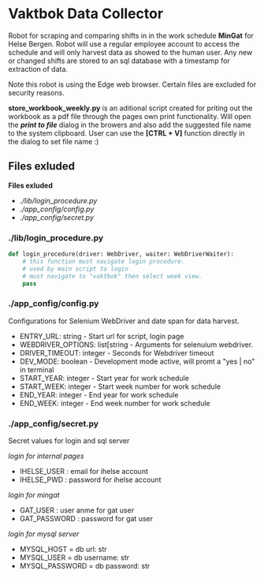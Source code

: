 # Vaktbok Data Collector

Robot for scraping and comparing shifts in in the work schedule **MinGat** for Helse Bergen. 
Robot will use a regular employee account to access the schedule and will only harvest data as showed to the human user. 
Any new or changed shifts are stored to an sql database with a timestamp for extraction of data.

Note this robot is using the Edge web browser. Certain files are excluded for security reasons.

**store_workbook_weekly.py** is an aditional script created for priting out the workbook as a pdf file through the pages own print functionality.
Will open the **_print to file_** dialog in the browers and also add the suggested file name to the system clipboard.
User can use the **[CTRL + V]** function directly in the dialog to set file name :)


## Files exluded

**Files exluded**
- *./lib/login_procedure.py*
- *./app_config/config.py*
- *./app_config/secret.py*

### ./lib/login_procedure.py

```Python
def login_procedure(driver: WebDriver, waiter: WebDriverWaiter):
    # this function must navigate login procedure.
    # used by main script to login
    # must navigate to "vaktbok" then select week view.
    pass
```

### ./app_config/config.py

Configurations for Selenium WebDriver and date span for data harvest.

- ENTRY_URL: string - Start url for script, login page
- WEBDRIVER_OPTIONS: list[string - Arguments for selenuium webdriver.
- DRIVER_TIMEOUT: integer - Seconds for Webdriver timeout
- DEV_MODE: boolean - Development mode active, will promt a "yes | no" in terminal
- START_YEAR: integer - Start year for work schedule
- START_WEEK: integer - Start week number for work schedule
- END_YEAR: integer - End year for work schedule
- END_WEEK: integer - End week number for work schedule


### ./app_config/secret.py

Secret values for login and sql server

_login for internal pages_
- IHELSE_USER : email for ihelse account
- IHELSE_PWD : password for ihelse account


_login for mingat_
- GAT_USER : user anme for gat user
- GAT_PASSWORD : password for gat user


_login for mysql server_
- MYSQL_HOST = db url: str
- MYSQL_USER = db username: str
- MYSQL_PASSWORD = db password: str